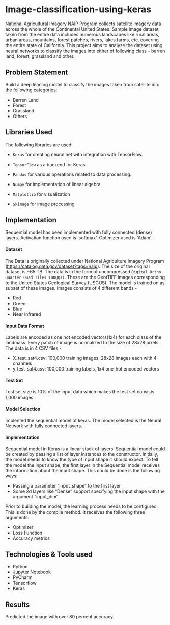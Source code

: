 # Image-classification-using-keras
National Agricultural Imagery NAIP Program collects satellite imagery data across the whole of
the Continental United States. Sample image dataset taken from the entire data includes numerous landscapes like rural areas, urban areas, mountains, forest
patches, rivers, lakes farms, etc. covering the entire state of California. This project aims to analyze the dataset using neural networks to classify the images into
either of following class – barren land, forest, grassland and other.

## Problem Statement
Build a deep leaning model to classify the images taken from satellite into the following categories:
   -  Barren Land
   -  Forest
   -  Grassland
   -  Others

## Libraries Used
The following libraries are used:
   -  `Keras` for creating neural net with integration with TensorFlow.

   -  `TensorFlow` as a backend for Keras.

   -  `Pandas` for various operations related to data processing.

   -  `Numpy` for implementation of linear algebra

   -  `Matplotlib`  for visualization 

   -  `Skimage` for image processing


## Implementation
Sequential model has been implemented with fully connected (dense) layers. Activation function used is 'softmax'. Optimizer used is 'Adam'.

#### Dataset
The Data is originally collected under National Agriculture Imagery Program (https://catalog.data.gov/dataset?tags=naip). The size of the original dataset is ~65 TB. The data is in the form of uncompressed `Digital Ortho Quarter Quad Tiles (DOQQs)`. These are the GeotTIFF images corresponding to the United States Geological Survey (USGUS). The model is trained on as subset of these images. Images consists of 4 different bands - 
   - Red 
   - Green 
   - Blue 
   - Near Infrared

#### Input Data Format
Labels are encoded as one hot encoded vectors(1x4) for each class of the landmass. Every patch of image is normalized to the size of 28x28 pixels. The data is in 4 CSV files -
   - X_test_sat4.csv: 100,000 training images, 28x28 images each with 4 channels 
   - y_test_sat4.csv: 100,000 training labels, 1x4 one-hot encoded vectors 

#### Test Set
Test set size is 10% of the input data which makes the test set consists 1,000 images. 

#### Model Selection
Implented the sequential model of keras. The model selected is the Neural Network with fully connected layers.

#### Implementation
 
Sequential model in Keras is a linear stack of layers. Sequential model could be created by passing a list of layer instances to the constructor. Initially, the model needs to know the type of input shape it should expect. To tell the model the input shape, the first layer in the Sequential model receives the information about the input shape. This could be done is the following ways:
   - Passing a parameter “input_shape” to the first layer
   - Some 2d layers like “Dense” support specifying the input shape with the argument “input_dim”
 
Prior to building the model, the learning process needs to be configured. This is done by the compile method. It receives the following three arguments:
   - Optimizer
   - Loss Function
   - Accuracy metrics


## Technologies & Tools used
 - Python 
 - Jupyter Notebook
 - PyCharm
 - Tensorflow
 - Keras

## Results
Predicted the image with over 80 percent accuracy.









